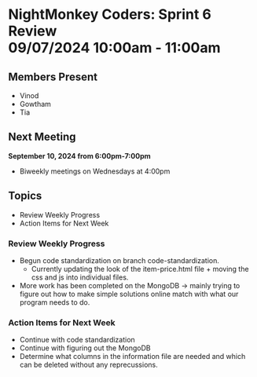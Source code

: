 # NightMonkey Coders: Sprint 6 Review <br> 09/07/2024 10:00am - 11:00am

## Members Present
- Vinod
- Gowtham
- Tia

## Next Meeting
**September 10, 2024 from 6:00pm-7:00pm**
- Biweekly meetings on Wednesdays at 4:00pm

## Topics
- Review Weekly Progress
- Action Items for Next Week

### Review Weekly Progress
- Begun code standardization on branch code-standardization.
    - Currently updating the look of the item-price.html file + moving the css and js into individual files.
- More work has been completed on the MongoDB &rarr; mainly trying to figure out how to make simple solutions online match with what our program needs to do.

### Action Items for Next Week
- Continue with code standardization
- Continue with figuring out the MongoDB
- Determine what columns in the information file are needed and which can be deleted without any reprecussions.
